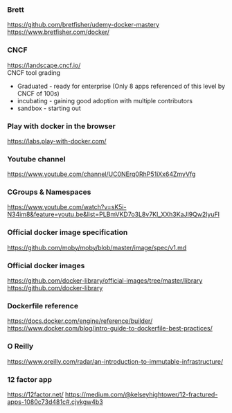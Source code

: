 ### Brett
https://github.com/bretfisher/udemy-docker-mastery  
https://www.bretfisher.com/docker/

### CNCF
https://landscape.cncf.io/  
CNCF tool grading  
* Graduated - ready for enterprise (Only 8 apps referenced of this level by CNCF of 100s)
* incubating - gaining good adoption with multiple contributors
* sandbox - starting out

### Play with docker in the browser
https://labs.play-with-docker.com/

### Youtube channel
https://www.youtube.com/channel/UC0NErq0RhP51iXx64ZmyVfg

### CGroups & Namespaces
https://www.youtube.com/watch?v=sK5i-N34im8&feature=youtu.be&list=PLBmVKD7o3L8v7Kl_XXh3KaJl9Qw2lyuFl

### Official docker image specification
https://github.com/moby/moby/blob/master/image/spec/v1.md

### Official docker images
https://github.com/docker-library/official-images/tree/master/library
https://github.com/docker-library

### Dockerfile reference
https://docs.docker.com/engine/reference/builder/
https://www.docker.com/blog/intro-guide-to-dockerfile-best-practices/

### O Reilly 
https://www.oreilly.com/radar/an-introduction-to-immutable-infrastructure/

### 12 factor app
https://12factor.net/
https://medium.com/@kelseyhightower/12-fractured-apps-1080c73d481c#.cjvkgw4b3

